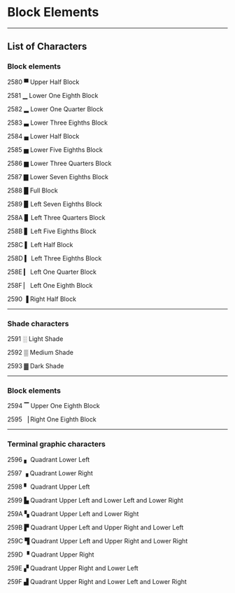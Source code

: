 # Block Elements

>

---

## List of Characters

### Block elements

2580
▀
Upper Half Block

2581
▁
Lower One Eighth Block

2582
▂
Lower One Quarter Block

2583
▃
Lower Three Eighths Block

2584
▄
Lower Half Block

2585
▅
Lower Five Eighths Block

2586
▆
Lower Three Quarters Block

2587
▇
Lower Seven Eighths Block

2588
█
Full Block

2589
▉
Left Seven Eighths Block

258A
▊
Left Three Quarters Block

258B
▋
Left Five Eighths Block

258C
▌
Left Half Block

258D
▍
Left Three Eighths Block

258E
▎
Left One Quarter Block

258F
▏
Left One Eighth Block

2590
▐
Right Half Block

---
### Shade characters

2591
░
Light Shade

2592
▒
Medium Shade

2593
▓
Dark Shade

---

### Block elements

2594
▔
Upper One Eighth Block

2595
▕
Right One Eighth Block

---

### Terminal graphic characters

2596
▖
Quadrant Lower Left

2597
▗
Quadrant Lower Right

2598
▘
Quadrant Upper Left

2599
▙
Quadrant Upper Left and Lower Left and Lower Right

259A
▚
Quadrant Upper Left and Lower Right

259B
▛
Quadrant Upper Left and Upper Right and Lower Left

259C
▜
Quadrant Upper Left and Upper Right and Lower Right

259D
▝
Quadrant Upper Right

259E
▞
Quadrant Upper Right and Lower Left

259F
▟
Quadrant Upper Right and Lower Left and Lower Right

